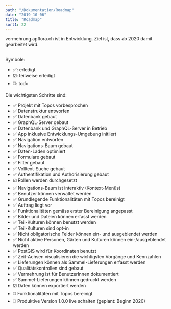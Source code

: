 ```yaml
---
path: "/Dokumentation/Roadmap"
date: "2019-10-06"
title: "Roadmap"
sort1: 22
---
```


vermehrung.apflora.ch ist in Entwicklung. Ziel ist, dass ab 2020 damit gearbeitet wird.<br/><br/>

Symbole:
* :white_check_mark:: erledigt
* :ballot_box_with_check:: teilweise erledigt
* :white_medium_square:: todo

Die wichtigsten Schritte sind:

- :white_check_mark: Projekt mit Topos vorbesprochen
- :white_check_mark: Datenstruktur entworfen
- :white_check_mark: Datenbank gebaut
- :white_check_mark: GraphQL-Server gebaut
- :white_check_mark: Datenbank und GraphQL-Server in Betrieb
- :white_check_mark: App inklusive Entwicklungs-Umgebung initiiert
- :white_check_mark: Navigation entworfen
- :white_check_mark: Navigations-Baum gebaut
- :white_check_mark: Daten-Laden optimiert
- :white_check_mark: Formulare gebaut
- :white_check_mark: Filter gebaut
- :white_check_mark: Volltext-Suche gebaut
- :white_check_mark: Authentifikation und Authorisierung gebaut
- :ballot_box_with_check: Rollen werden durchgesetzt
- :white_check_mark: Navigations-Baum ist interaktiv (Kontext-Menüs)
- :white_check_mark: Benutzer können verwaltet werden
- :white_check_mark: Grundlegende Funktionalitäten mit Topos bereinigt
- :white_check_mark: Auftrag liegt vor
- :white_check_mark: Funktionalitäten gemäss erster Bereinigung angepasst
- :white_check_mark: Bilder und Dateien können erfasst werden
- :white_check_mark: Teil-Kulturen können benutzt werden
- :white_check_mark: Teil-Kulturen sind opt-in
- :white_check_mark: Nicht obligatorische Felder können ein- und ausgeblendet werden
- :white_check_mark: Nicht aktive Personen, Gärten und Kulturen können ein-/ausgeblendet werden
- :white_check_mark: PostGIS wird für Koordinaten benutzt
- :white_check_mark: Zeit-Achsen visualisieren die wichtigsten Vorgänge und Kennzahlen
- :white_check_mark: Lieferungen können als Sammel-Lieferungen erfasst werden
- :white_check_mark: Qualitätskontrollen sind gebaut
- :white_check_mark: Vermehrung ist für BenutzerInnen dokumentiert 
- :white_check_mark: Sammel-Lieferungen können gedruckt werden
- :ballot_box_with_check: Daten können exportiert werden
- :white_medium_square: Funktionalitäten mit Topos bereinigt
- :white_medium_square: Produktive Version 1.0.0 live schalten (geplant: Beginn 2020)